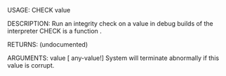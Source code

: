 USAGE:
     CHECK value 

DESCRIPTION:
     Run an integrity check on a value in debug builds of the interpreter
     CHECK is a function .

RETURNS:
    (undocumented)

ARGUMENTS:
    value [<opt> any-value!]
        System will terminate abnormally if this value is corrupt.
